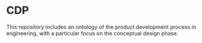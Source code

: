 # CDP
This repository includes an ontology of the product development process in engineering, with a particular focus on the conceptual design phase.
